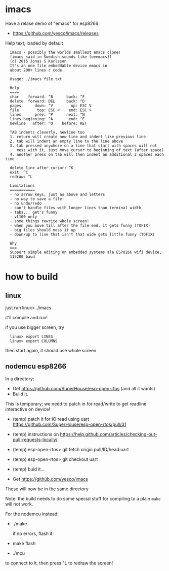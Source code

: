 # imacs

Have a relase demo of "emacs" for esp8266
- https://github.com/yesco/imacs/releases

Help text, loaded by default

      imacs - possibly the worlds smallest emacs clone!
      (imacs said in Swedish sounds like [eeemacs])
      (c) 2015 Jonas S Karlsson
      It's an one file embeddable device emacs in
      about 200+ lines c code.

      Usage: ./imacs file.txt

      Help
      ====
      char    forward: ^B      back: ^F
      delete  forward: DEL     back: ^D
      pages      down: ^V        up: ESC V
      file        top: ESC <    end: ESC >
      lines      prev: ^P      next: ^N
      lines beginning: ^A       end: ^E
      newline   after: ^O    before: RET

      TAB indents cleverly, newline too
      1. return will create new line and indent like previous line
      2. tab will indent an empty line to the line above
      3. tab pressed anywhere on a line that start with spaces will not
         mess with it, just move cursor to beginning of text (after space)
      4. another press on tab will then indent an additional 2 spaces each time

      delete line after cursor: ^K
      exit: ^C
      redraw: ^L

      Limitations
      ===========
      - no arrow keys, just as above and letters
      - no way to save a file!
      - no undo/redo
      - can't handle files with longer lines than terminal width
      - tabs... get's funny
      - vt100 only
      - some things rewrite whole screen!
      - when you move till after the file end, it gets funny (TOFIX)
      - big files should mess it up
      - down/up to line that isn't that wide gets little funny (TOFIX)

      Why
      ===
      Support simple editing on embedded systems ala ESP8266 wifi device,
      115200 baud

# how to build

## linux

just run
      linux> ./imacs

it'll compile and run!

if you use bigger screen, try

      linux> export LINES
      linux> export COLUMNS

then start again, it should use whole screen

## nodemcu esp8266

In a directory:

- Get https://github.com/SuperHouse/esp-open-rtos (and all it wants)
- Build it.

This is temporary; we need to patch in for read/write to get
readline interactive on device!

- (temp) patch it for IO read using uart
  https://github.com/SuperHouse/esp-open-rtos/pull/31
- (temp) instructions on
  https://help.github.com/articles/checking-out-pull-requests-locally/
- (temp) esp-open-rtos> git fetch origin pull/ID/head:uart
- (temp) esp-open-rtos> git checkout uart
- (temp) buid it...

- Get https://github.com/yesco/imacs

These will now be in the same directory

Note: the build needs to do some special stuff for compiling to
a plain `make` will not work.

For the nodemcu instead:

- ./make

  if no errors, flash it:

- make flash

- ./mcu

to connect to it, then press ^L to redraw the screen!





